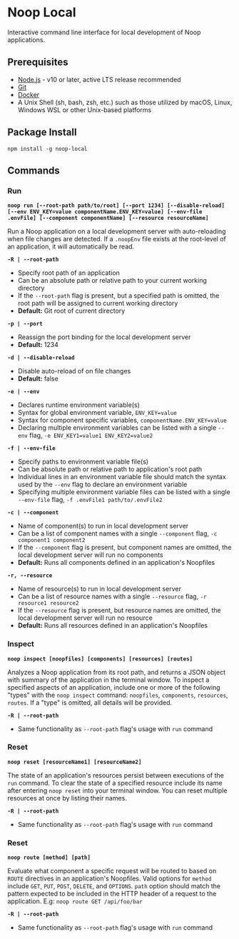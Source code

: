 # Noop Local

Interactive command line interface for local development of Noop applications.

## Prerequisites

- [Node.js](https://nodejs.org/en/) - v10 or later, active LTS release recommended
- [Git](https://git-scm.com/)
- [Docker](docker.com)
- A Unix Shell (sh, bash, zsh, etc.) such as those utilized by macOS, Linux, Windows WSL or other Unix-based platforms

## Package Install

`npm install -g noop-local`

## Commands

### Run

**`noop run [--root-path path/to/root] [--port 1234] [--disable-reload] [--env ENV_KEY=value componentName.ENV_KEY=value] [--env-file .envFile] [--component componentName] [--resource resourceName]`**

Run a Noop application on a local development server with auto-reloading when file changes are detected. If a `.noopEnv` file exists at the root-level of an application, it will automatically be read.

**`-R | --root-path`**

- Specify root path of an application
- Can be an absolute path or relative path to your current working directory
- If the `--root-path` flag is present, but a specified path is omitted, the root path will be assigned to current working directory
- **Default:** Git root of current directory

**`-p | --port`**

- Reassign the port binding for the local development server
- **Default:** 1234

**`-d | --disable-reload`**

- Disable auto-reload of on file changes
- **Default:** false

**`-e | --env`**

- Declares runtime environment variable(s)
- Syntax for global environment variable, `ENV_KEY=value`
- Syntax for component specific variables, `componentName.ENV_KEY=value`
- Declaring multiple environment variables can be listed with a single `--env` flag, `-e ENV_KEY1=value1 ENV_KEY2=value2`

**`-f | --env-file`**

- Specify paths to environment variable file(s)
- Can be absolute path or relative path to application's root path
- Individual lines in an environment variable file should match the syntax used by the `--env` flag to declare an environment variable
- Specifying multiple environment variable files can be listed with a single `--env-file` flag, `-f .envFile1 path/to/.envFile2`

**`-c | --component`**

- Name of component(s) to run in local development server
- Can be a list of component names with a single `--component` flag, `-c component1 component2`
- If the `--component` flag is present, but component names are omitted, the local development server will run no components
- **Default:** Runs all components defined in an application's Noopfiles

**`-r, --resource`**

- Name of resource(s) to run in local development server
- Can be a list of resource names with a single `--resource` flag, `-r resource1 resource2`
- If the `--resource` flag is present, but resource names are omitted, the local development server will run no resource
- **Default:** Runs all resources defined in an application's Noopfiles

### Inspect

**`noop inspect [noopfiles] [components] [resources] [routes]`**

Analyzes a Noop application from its root path, and returns a JSON object with summary of the application in the terminal window. To inspect a specified aspects of an application, include one or more of the following "types" with the `noop inspect` command: `noopfiles`, `components`, `resources`, `routes`. If a "type" is omitted, all details will be provided.

**`-R | --root-path`**

- Same functionality as `--root-path` flag's usage with `run` command

### Reset

**`noop reset [resourceName1] [resourceName2]`**

The state of an application's resources persist between executions of the `run` command. To clear the state of a specified resource include its name after entering `noop reset` into your terminal window. You can reset multiple resources at once by listing their names.

**`-R | --root-path`**

- Same functionality as `--root-path` flag's usage with `run` command

### Reset

**`noop route [method] [path]`**

Evaluate what component a specific request will be routed to based on `ROUTE` directives in an application's Noopfiles. Valid options for `method` include `GET`, `PUT`, `POST`, `DELETE`, and `OPTIONS`. `path` option should match the pattern expected to be included in the HTTP header of a request to the application. E.g: `noop route GET /api/foo/bar`

**`-R | --root-path`**

- Same functionality as `--root-path` flag's usage with `run` command

